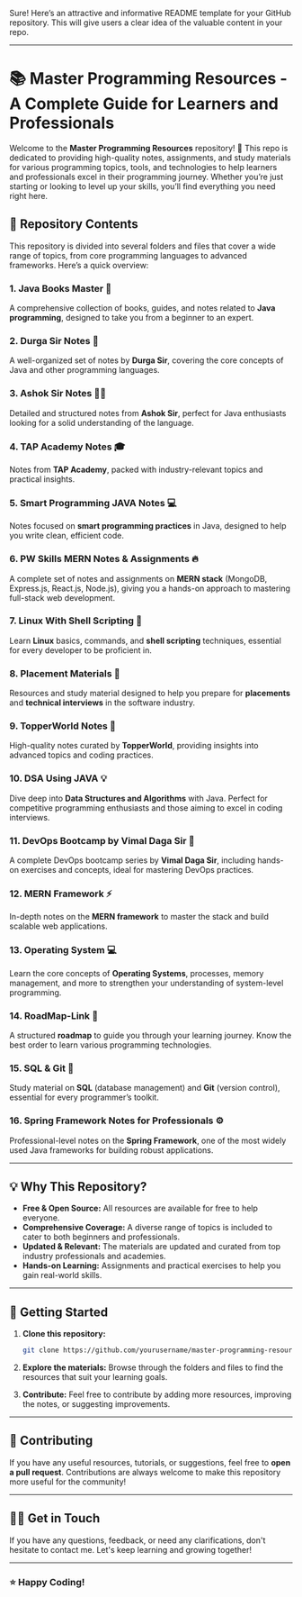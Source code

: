Sure! Here’s an attractive and informative README template for your GitHub repository. This will give users a clear idea of the valuable content in your repo.

---

# **📚 Master Programming Resources - A Complete Guide for Learners and Professionals**

Welcome to the **Master Programming Resources** repository! 🎉 This repo is dedicated to providing high-quality notes, assignments, and study materials for various programming topics, tools, and technologies to help learners and professionals excel in their programming journey. Whether you’re just starting or looking to level up your skills, you’ll find everything you need right here.

## 📂 **Repository Contents**

This repository is divided into several folders and files that cover a wide range of topics, from core programming languages to advanced frameworks. Here’s a quick overview:

### **1. Java Books Master** 📖
A comprehensive collection of books, guides, and notes related to **Java programming**, designed to take you from a beginner to an expert.

### **2. Durga Sir Notes** 📝
A well-organized set of notes by **Durga Sir**, covering the core concepts of Java and other programming languages.

### **3. Ashok Sir Notes** 🧑‍🏫
Detailed and structured notes from **Ashok Sir**, perfect for Java enthusiasts looking for a solid understanding of the language.

### **4. TAP Academy Notes** 🎓
Notes from **TAP Academy**, packed with industry-relevant topics and practical insights.

### **5. Smart Programming JAVA Notes** 💻
Notes focused on **smart programming practices** in Java, designed to help you write clean, efficient code.

### **6. PW Skills MERN Notes & Assignments** 🔥
A complete set of notes and assignments on **MERN stack** (MongoDB, Express.js, React.js, Node.js), giving you a hands-on approach to mastering full-stack web development.

### **7. Linux With Shell Scripting** 🐧
Learn **Linux** basics, commands, and **shell scripting** techniques, essential for every developer to be proficient in.

### **8. Placement Materials** 🎯
Resources and study material designed to help you prepare for **placements** and **technical interviews** in the software industry.

### **9. TopperWorld Notes** 🌟
High-quality notes curated by **TopperWorld**, providing insights into advanced topics and coding practices.

### **10. DSA Using JAVA** 💡
Dive deep into **Data Structures and Algorithms** with Java. Perfect for competitive programming enthusiasts and those aiming to excel in coding interviews.

### **11. DevOps Bootcamp by Vimal Daga Sir** 🚀
A complete DevOps bootcamp series by **Vimal Daga Sir**, including hands-on exercises and concepts, ideal for mastering DevOps practices.

### **12. MERN Framework** ⚡
In-depth notes on the **MERN framework** to master the stack and build scalable web applications.

### **13. Operating System** 💻
Learn the core concepts of **Operating Systems**, processes, memory management, and more to strengthen your understanding of system-level programming.

### **14. RoadMap-Link** 📅
A structured **roadmap** to guide you through your learning journey. Know the best order to learn various programming technologies.

### **15. SQL & Git** 🔑
Study material on **SQL** (database management) and **Git** (version control), essential for every programmer’s toolkit.

### **16. Spring Framework Notes for Professionals** ⚙️
Professional-level notes on the **Spring Framework**, one of the most widely used Java frameworks for building robust applications.

---

## 💡 **Why This Repository?**

- **Free & Open Source:** All resources are available for free to help everyone.
- **Comprehensive Coverage:** A diverse range of topics is included to cater to both beginners and professionals.
- **Updated & Relevant:** The materials are updated and curated from top industry professionals and academies.
- **Hands-on Learning:** Assignments and practical exercises to help you gain real-world skills.

---

## 🚀 **Getting Started**

1. **Clone this repository:**

   ```bash
   git clone https://github.com/yourusername/master-programming-resources.git
   ```

2. **Explore the materials:**
   Browse through the folders and files to find the resources that suit your learning goals.

3. **Contribute:**
   Feel free to contribute by adding more resources, improving the notes, or suggesting improvements.

---

## 🤝 **Contributing**

If you have any useful resources, tutorials, or suggestions, feel free to **open a pull request**. Contributions are always welcome to make this repository more useful for the community!

---

## 🧑‍🏫 **Get in Touch**

If you have any questions, feedback, or need any clarifications, don't hesitate to contact me. Let's keep learning and growing together!

---

### ⭐ **Happy Coding!**

